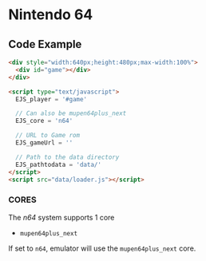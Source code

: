 # Nintendo 64

## Code Example

```html
<div style="width:640px;height:480px;max-width:100%">
  <div id="game"></div>
</div>

<script type="text/javascript">
  EJS_player = '#game'

  // Can also be mupen64plus_next
  EJS_core = 'n64'

  // URL to Game rom
  EJS_gameUrl = ''

  // Path to the data directory
  EJS_pathtodata = 'data/'
</script>
<script src="data/loader.js"></script>
```

### CORES

The _n64_ system supports 1 core

- `mupen64plus_next`

If set to `n64`, emulator will use the `mupen64plus_next` core.
